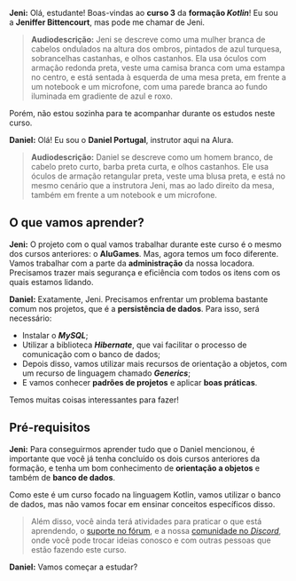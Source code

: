 **Jeni:** Olá, estudante! Boas-vindas ao **curso 3** da **formação _Kotlin_**! Eu sou a **Jeniffer Bittencourt**, mas pode me chamar de Jeni.

> **Audiodescrição:** Jeni se descreve como uma mulher branca de cabelos ondulados na altura dos ombros, pintados de azul turquesa, sobrancelhas castanhas, e olhos castanhos. Ela usa óculos com armação redonda preta, veste uma camisa branca com uma estampa no centro, e está sentada à esquerda de uma mesa preta, em frente a um notebook e um microfone, com uma parede branca ao fundo iluminada em gradiente de azul e roxo.

Porém, não estou sozinha para te acompanhar durante os estudos neste curso.

**Daniel:** Olá! Eu sou o **Daniel Portugal**, instrutor aqui na Alura.

> **Audiodescrição:** Daniel se descreve como um homem branco, de cabelo preto curto, barba preta curta, e olhos castanhos. Ele usa óculos de armação retangular preta, veste uma blusa preta, e está no mesmo cenário que a instrutora Jeni, mas ao lado direito da mesa, também em frente a um notebook e um microfone.

## O que vamos aprender?

**Jeni:** O projeto com o qual vamos trabalhar durante este curso é o mesmo dos cursos anteriores: o **AluGames**. Mas, agora temos um foco diferente. Vamos trabalhar com a parte da **administração** da nossa locadora. Precisamos trazer mais segurança e eficiência com todos os itens com os quais estamos lidando.

**Daniel:** Exatamente, Jeni. Precisamos enfrentar um problema bastante comum nos projetos, que é a **persistência de dados**. Para isso, será necessário:

- Instalar o _**MySQL**_;
- Utilizar a biblioteca _**Hibernate**_, que vai facilitar o processo de comunicação com o banco de dados;
- Depois disso, vamos utilizar mais recursos de orientação a objetos, com um recurso de linguagem chamado _**Generics**_;
- E vamos conhecer **padrões de projetos** e aplicar **boas práticas**.

Temos muitas coisas interessantes para fazer!

## Pré-requisitos

**Jeni:** Para conseguirmos aprender tudo que o Daniel mencionou, é importante que você já tenha concluído os dois cursos anteriores da formação, e tenha um bom conhecimento de **orientação a objetos** e também de **banco de dados**.

Como este é um curso focado na linguagem Kotlin, vamos utilizar o banco de dados, mas não vamos focar em ensinar conceitos específicos disso.

> Além disso, você ainda terá atividades para praticar o que está aprendendo, o [suporte no fórum](https://cursos.alura.com.br/forum/categoria-programacao/todos/1), e a nossa [comunidade no _Discord_](https://discord.gg/SK9bj7hEYD), onde você pode trocar ideias conosco e com outras pessoas que estão fazendo este curso.

**Daniel:** Vamos começar a estudar?
